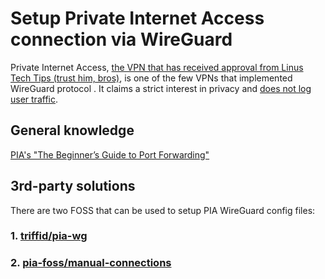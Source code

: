 # Setup Private Internet Access connection via WireGuard

<!-- tl;dr starts -->

Private Internet Access, [the VPN that has received approval from Linus Tech Tips (trust him, bros)](https://www.youtube.com/watch?v=n2MuwWgKZ7Q&t=470s), is one of the few VPNs that implemented WireGuard protocol . It claims a strict interest in privacy and [does not log user traffic](https://www.privateinternetaccess.com/helpdesk/kb/articles/do-you-log-3).

<!-- tl;dr ends -->

## General knowledge

[PIA's "The Beginner’s Guide to Port Forwarding"](https://www.privateinternetaccess.com/blog/the-beginners-guide-to-vpn-port-forwarding/)

## 3rd-party solutions

There are two FOSS that can be used to setup PIA WireGuard config files:

### 1. [triffid/pia-wg](https://github.com/triffid/pia-wg)

### 2. [pia-foss/manual-connections](https://github.com/pia-foss/manual-connections)
